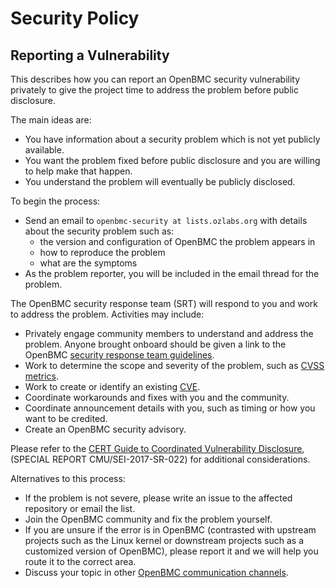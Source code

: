 # Security Policy


## Reporting a Vulnerability

This describes how you can report an OpenBMC security vulnerability
privately to give the project time to address the problem before
public disclosure.

The main ideas are:
 - You have information about a security problem which is not yet
   publicly available.
 - You want the problem fixed before public disclosure and
   you are willing to help make that happen.
 - You understand the problem will eventually be publicly disclosed.

To begin the process:
 - Send an email to `openbmc-security at lists.ozlabs.org` with details
   about the security problem such as:
   - the version and configuration of OpenBMC the problem appears in
   - how to reproduce the problem
   - what are the symptoms
 - As the problem reporter, you will be included in the email thread
   for the problem.

The OpenBMC security response team (SRT) will respond to you and work to
address the problem.  Activities may include:
 - Privately engage community members to understand and address the
   problem.  Anyone brought onboard should be given a link to the
   OpenBMC [security response team guidelines][].
 - Work to determine the scope and severity of the problem,
   such as [CVSS metrics][].
 - Work to create or identify an existing [CVE][].
 - Coordinate workarounds and fixes with you and the community.
 - Coordinate announcement details with you, such as timing or
   how you want to be credited.
 - Create an OpenBMC security advisory.

Please refer to the [CERT Guide to Coordinated Vulnerability Disclosure][],
(SPECIAL REPORT CMU/SEI-2017-SR-022) for additional considerations.

Alternatives to this process:
 - If the problem is not severe, please write an issue to the affected
   repository or email the list.
 - Join the OpenBMC community and fix the problem yourself.
 - If you are unsure if the error is in OpenBMC (contrasted with
   upstream projects such as the Linux kernel or downstream projects
   such as a customized version of OpenBMC), please report it and we
   will help you route it to the correct area.
 - Discuss your topic in other [OpenBMC communication channels](https://github.com/openbmc/openbmc).

[security response team guidelines]: ./obmc-security-response-team-guidelines.md
[CVSS metrics]: https://www.first.org/cvss/calculator/3.0
[CVE]: http://cve.mitre.org/about/index.html
[CERT Guide to Coordinated Vulnerability Disclosure]: https://resources.sei.cmu.edu/asset_files/SpecialReport/2017_003_001_503340.pdf
